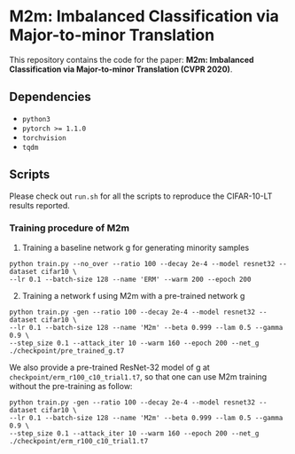 # M2m: Imbalanced Classification via Major-to-minor Translation

This repository contains the code for the paper:
**M2m: Imbalanced Classification via Major-to-minor Translation (CVPR 2020)**. 

## Dependencies

* `python3`
* `pytorch >= 1.1.0`
* `torchvision`
* `tqdm`

## Scripts
Please check out `run.sh` for all the scripts to reproduce the CIFAR-10-LT results reported.

### Training procedure of M2m 
1. Training a baseline network g for generating minority samples
```
python train.py --no_over --ratio 100 --decay 2e-4 --model resnet32 --dataset cifar10 \
--lr 0.1 --batch-size 128 --name 'ERM' --warm 200 --epoch 200   
```
2. Training a network f using M2m with a pre-trained network g
```
python train.py -gen --ratio 100 --decay 2e-4 --model resnet32 --dataset cifar10 \
--lr 0.1 --batch-size 128 --name 'M2m' --beta 0.999 --lam 0.5 --gamma 0.9 \
--step_size 0.1 --attack_iter 10 --warm 160 --epoch 200 --net_g ./checkpoint/pre_trained_g.t7 
```
We also provide a pre-trained ResNet-32 model of g at `checkpoint/erm_r100_c10_trial1.t7`, 
so that one can use M2m training without the pre-training as follow:
```
python train.py -gen --ratio 100 --decay 2e-4 --model resnet32 --dataset cifar10 \
--lr 0.1 --batch-size 128 --name 'M2m' --beta 0.999 --lam 0.5 --gamma 0.9 \
--step_size 0.1 --attack_iter 10 --warm 160 --epoch 200 --net_g ./checkpoint/erm_r100_c10_trial1.t7
```
